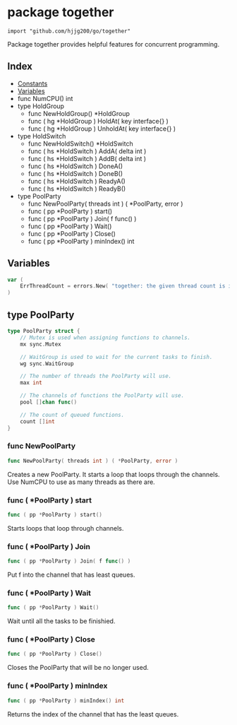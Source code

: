 # package together

```import "github.com/hjjg200/go/together"```

Package together provides helpful features for concurrent programming.

## Index

* [Constants](#pkg-constants)
* [Variables](#pkg-variables)
* func NumCPU() int
* type HoldGroup
    * func NewHoldGroup() *HoldGroup
    * func ( hg *HoldGroup ) HoldAt( key interface{} )
    * func ( hg *HoldGroup ) UnholdAt( key interface{} )
* type HoldSwitch
    * func NewHoldSwitch() *HoldSwitch
    * func ( hs *HoldSwitch ) AddA( delta int )
    * func ( hs *HoldSwitch ) AddB( delta int )
    * func ( hs *HoldSwitch ) DoneA()
    * func ( hs *HoldSwitch ) DoneB()
    * func ( hs *HoldSwitch ) ReadyA()
    * func ( hs *HoldSwitch ) ReadyB()
* type PoolParty
    * func NewPoolParty( threads int ) ( *PoolParty, error )
    * func ( pp *PoolParty ) start()
    * func ( pp *PoolParty ) Join( f func() )
    * func ( pp *PoolParty ) Wait()
    * func ( pp *PoolParty ) Close()
    * func ( pp *PoolParty ) minIndex() int

## Variables

```go
var (
    ErrThreadCount = errors.New( "together: the given thread count is invalid" )
)
```

## type PoolParty

```go
type PoolParty struct {
    // Mutex is used when assigning functions to channels.
    mx sync.Mutex

    // WaitGroup is used to wait for the current tasks to finish.
    wg sync.WaitGroup

    // The number of threads the PoolParty will use.
    max int

    // The channels of functions the PoolParty will use.
    pool []chan func()

    // The count of queued functions.
    count []int
}
```

### func NewPoolParty

```go
func NewPoolParty( threads int ) ( *PoolParty, error )
```

Creates a new PoolParty. It starts a loop that loops through the channels. Use NumCPU to use as many threads as there are.

### func ( *PoolParty ) start

```go
func ( pp *PoolParty ) start()
```

Starts loops that loop through channels.

### func ( *PoolParty ) Join

```go
func ( pp *PoolParty ) Join( f func() )
```

Put f into the channel that has least queues.

### func ( *PoolParty ) Wait

```go
func ( pp *PoolParty ) Wait()
```

Wait until all the tasks to be finishied.

### func ( *PoolParty ) Close

```go
func ( pp *PoolParty ) Close()
```

Closes the PoolParty that will be no longer used.

### func ( *PoolParty ) minIndex

```go
func ( pp *PoolParty ) minIndex() int
```

Returns the index of the channel that has the least queues.